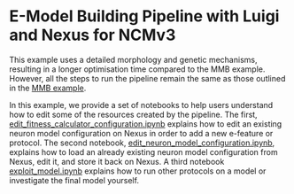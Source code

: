 # E-Model Building Pipeline with Luigi and Nexus for NCMv3

This example uses a detailed morphology and genetic mechanisms, resulting in a longer optimisation time compared to the MMB example. However, all the steps to run the pipeline remain the same as those outlined in the [MMB example](../mmb/README.md/).

In this example, we provide a set of notebooks to help users understand how to edit some of the resources created by the pipeline. The first, [edit_fitness_calculator_configuration.ipynb](./edit_fitness_calculator_configuration.ipynb) explains how to edit an existing neuron model configuration on Nexus in order to add a new e-feature or protocol. The second notebook, [edit_neuron_model_configuration.ipynb](./edit_neuron_model_configuration.ipynb), explains how to load an already existing neuron model configuration from Nexus, edit it, and store it back on Nexus. A third notebook [exploit_model.ipynb](./exploit_model.ipynb) explains how to run other protocols on a model or investigate the final model yourself.
